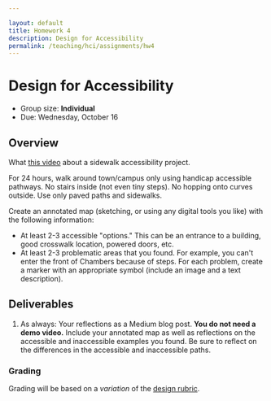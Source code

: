 ```yaml
---

layout: default
title: Homework 4
description: Design for Accessibility
permalink: /teaching/hci/assignments/hw4
---
```


# Design for Accessibility

* Group size: **Individual**
* Due: Wednesday, October 16

## Overview 
What [this video](https://www.youtube.com/watch?v=_GBLqZDXB_0) about a sidewalk accessibility project.

For 24 hours, walk around town/campus only using handicap accessible pathways. No stairs inside (not even tiny steps). No hopping onto curves outside. Use only paved paths and sidewalks. 

Create an annotated map (sketching, or using any digital tools you like) with the following information:
* At least 2-3 accessible "options." This can be an entrance to a building, good crosswalk location, powered 
doors, etc.
* At least 2-3 problematic areas that you found. For example, you can't enter the front of Chambers because of steps.
For each problem, create a marker with an appropriate symbol (include an image and a text description).


## Deliverables
1. As always: Your reflections as a Medium blog post. **You do not need a demo video.** Include your annotated map as well as reflections on the accessible and inaccessible examples you found. Be sure to reflect on the differences in the accessible and inaccessible paths.

### Grading
Grading will be based on a *variation* of the [design rubric]().